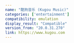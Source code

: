 ```yaml
---
name: "酷狗音乐 (Kugou Music)"
categories: ['entertainment']
compatibility: emulation
display_result: "Compatible"
version_from: "20.0.31.270"
link: https://www.kugou.com
---
```


